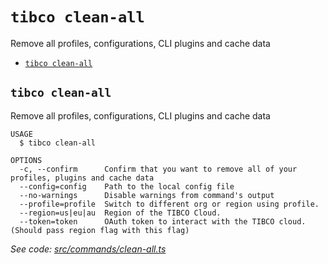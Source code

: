 `tibco clean-all`
=================

Remove all profiles, configurations, CLI plugins and cache data

* [`tibco clean-all`](#tibco-clean-all)

## `tibco clean-all`

Remove all profiles, configurations, CLI plugins and cache data

```
USAGE
  $ tibco clean-all

OPTIONS
  -c, --confirm      Confirm that you want to remove all of your profiles, plugins and cache data
  --config=config    Path to the local config file
  --no-warnings      Disable warnings from command's output
  --profile=profile  Switch to different org or region using profile.
  --region=us|eu|au  Region of the TIBCO Cloud.
  --token=token      OAuth token to interact with the TIBCO cloud.(Should pass region flag with this flag)
```

_See code: [src/commands/clean-all.ts](https://github.com/TIBCOSoftware/cic-cli-main/blob/v1.1.0/src/commands/clean-all.ts)_
